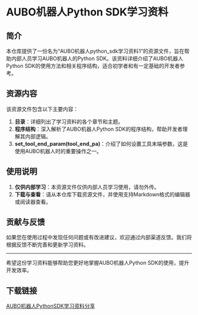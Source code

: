 # AUBO机器人Python SDK学习资料

## 简介

本仓库提供了一份名为“AUBO机器人python_sdk学习资料1”的资源文件，旨在帮助内部人员学习AUBO机器人的Python SDK。该资料详细介绍了AUBO机器人Python SDK的使用方法和相关程序结构，适合初学者和有一定基础的开发者参考。

## 资源内容

该资源文件包含以下主要内容：

1. **目录**：详细列出了学习资料的各个章节和主题。
2. **程序结构**：深入解析了AUBO机器人Python SDK的程序结构，帮助开发者理解其内部逻辑。
3. **set_tool_end_param(tool_end_pa)**：介绍了如何设置工具末端参数，这是使用AUBO机器人时的重要操作之一。

## 使用说明

1. **仅供内部学习**：本资源文件仅供内部人员学习使用，请勿外传。
2. **下载与查看**：请从本仓库下载资源文件，并使用支持Markdown格式的编辑器或阅读器查看。

## 贡献与反馈

如果您在使用过程中发现任何问题或有改进建议，欢迎通过内部渠道反馈。我们将根据反馈不断完善和更新学习资料。

---

希望这份学习资料能够帮助您更好地掌握AUBO机器人Python SDK的使用，提升开发效率。

## 下载链接

[AUBO机器人PythonSDK学习资料分享](https://pan.quark.cn/s/5ac02f3a8666)